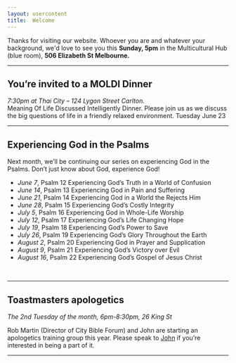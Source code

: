 ```yaml
---
layout: usercontent
title:  Welcome
---
```


Thanks for visiting our website. Whoever you are and whatever your background, we'd love to see you this __Sunday, 5pm__ in the Multicultural Hub (blue room), __506 Elizabeth St Melbourne.__


<div class="row2"></div>

***


## You’re invited to a MOLDI Dinner
_7:30pm at Thai City – 124 Lygon Street Carlton._  
Meaning Of Life Discussed Intelligently Dinner. Please join us as we discuss the big questions of life
in a friendly relaxed environment. Tuesday June 23

***


## Experiencing God in the Psalms
Next month, we’ll be continuing our series on experiencing God in the Psalms. Don’t just know about God, experience God!

 * _June 7_,      Psalm 12    Experiencing God’s Truth in a World of Confusion
 * _June 14_,    Psalm 13    Experiencing God in Pain and Suffering
 * _June 21_,     Psalm 14    Experiencing God in a World the Rejects Him
 * _June 28_,     Psalm 15    Experiencing God’s Costly Integrity
 * _July 5_,     Psalm 16    Experiencing God in Whole-Life Worship
 * _July 12_,     Psalm 17    Experiencing God’s Life Changing Hope
 * _July 19_,     Psalm 18    Experiencing God’s Power to Save
 * _July 26_,     Psalm 19    Experiencing God’s Glory Throughout the Earth
 * _August 2_,    Psalm 20    Experiencing God in Prayer and Supplication
 * _August 9_,    Psalm 21    Experiencing God’s Victory over Evil
 * _August 16_,   Psalm 22    Experiencing God’s Gospel of Jesus Christ

&nbsp;
***


## Toastmasters apologetics
_The 2nd Tuesday of the month, 6pm-8:30pm, 26 King St_

Rob Martin (Director of City Bible Forum) and John are starting an apologetics training group this year. Please speak to [John] if you’re interested in being a part of it.

***


[John]: mailto:john.david.hudson@gmail.com



